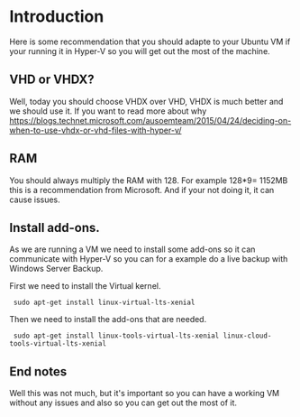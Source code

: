 # Introduction
Here is some recommendation that you should adapte to your Ubuntu VM if your running it in Hyper-V so you will get out the most of the machine.

## VHD or VHDX?
Well, today you should choose VHDX over VHD, VHDX is much better and we should use it.
If you want to read more about why https://blogs.technet.microsoft.com/ausoemteam/2015/04/24/deciding-on-when-to-use-vhdx-or-vhd-files-with-hyper-v/

## RAM
You should always multiply the RAM with 128. For example 128*9= 1152MB this is a recommendation from Microsoft. And if your not doing it, it can cause issues.

## Install add-ons.
As we are running a VM we need to install some add-ons so it can communicate with Hyper-V so you can for a example do a live backup with Windows Server Backup.

First we need to install the Virtual kernel.
```
 sudo apt-get install linux-virtual-lts-xenial
```
Then we need to install the add-ons that are needed.
```
 sudo apt-get install linux-tools-virtual-lts-xenial linux-cloud-tools-virtual-lts-xenial
```

## End notes
Well this was not much, but it's important so you can have a working VM without any issues and also so you can get out the most of it.
